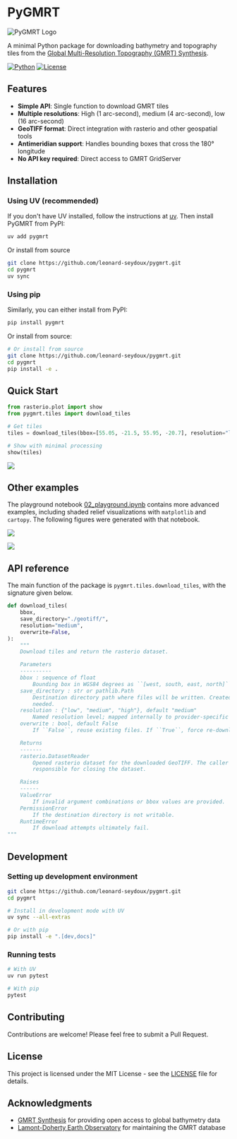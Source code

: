 # PyGMRT

<img src="https://raw.githubusercontent.com/leonard-seydoux/pygmrt/main/logo/logo.png" alt="PyGMRT Logo" style="mix-blend-mode: multiply;"/>

A minimal Python package for downloading bathymetry and topography tiles from the [Global Multi-Resolution Topography (GMRT) Synthesis](https://www.gmrt.org/).

[![Python](https://img.shields.io/badge/python-3.11+-blue.svg)](https://python.org)
[![License](https://img.shields.io/badge/license-MIT-green.svg)](LICENSE)

## Features

- **Simple API**: Single function to download GMRT tiles
- **Multiple resolutions**: High (1 arc-second), medium (4 arc-second), low (16 arc-second)
- **GeoTIFF format**: Direct integration with rasterio and other geospatial tools
- **Antimeridian support**: Handles bounding boxes that cross the 180° longitude
- **No API key required**: Direct access to GMRT GridServer

## Installation

### Using UV (recommended)

If you don't have UV installed, follow the instructions at [uv](https://uv.readthedocs.io/en/latest/). Then install PyGMRT from PyPI:

```bash
uv add pygmrt
```

Or install from source

```bash
git clone https://github.com/leonard-seydoux/pygmrt.git
cd pygmrt
uv sync
```


### Using pip

Similarly, you can either install from PyPI:

```bash
pip install pygmrt
```

Or install from source:

```bash
# Or install from source
git clone https://github.com/leonard-seydoux/pygmrt.git
cd pygmrt
pip install -e .
```





## Quick Start

```python
from rasterio.plot import show
from pygmrt.tiles import download_tiles

# Get tiles
tiles = download_tiles(bbox=[55.05, -21.5, 55.95, -20.7], resolution="low")

# Show with minimal processing
show(tiles)
```

![](https://raw.githubusercontent.com/leonard-seydoux/pygmrt/main/notebooks/01_quickstart.png)

## Other examples

The playground notebook [02_playground.ipynb](https://github.com/leonard-seydoux/pygmrt/blob/main/notebooks/02_playground.ipynb) contains more advanced examples, including shaded relief visualizations with `matplotlib` and `cartopy`. The following figures were generated with that notebook.

![](https://raw.githubusercontent.com/leonard-seydoux/pygmrt/main/notebooks/02_playground_reunion.svg)

![](https://raw.githubusercontent.com/leonard-seydoux/pygmrt/main/notebooks/02_playground_colombia.svg)

## API reference

The main function of the package is `pygmrt.tiles.download_tiles`, with the signature given below.

```python
def download_tiles(
    bbox, 
    save_directory="./geotiff/",
    resolution="medium",
    overwrite=False,
):
    """
    Download tiles and return the rasterio dataset.

    Parameters
    ----------
    bbox : sequence of float
        Bounding box in WGS84 degrees as ``[west, south, east, north]``.
    save_directory : str or pathlib.Path
        Destination directory path where files will be written. Created if
        needed.
    resolution : {"low", "medium", "high"}, default "medium"
        Named resolution level; mapped internally to provider-specific datasets.
    overwrite : bool, default False
        If ``False``, reuse existing files. If ``True``, force re-download.

    Returns
    -------
    rasterio.DatasetReader
        Opened rasterio dataset for the downloaded GeoTIFF. The caller is
        responsible for closing the dataset.

    Raises
    ------
    ValueError
        If invalid argument combinations or bbox values are provided.
    PermissionError
        If the destination directory is not writable.
    RuntimeError
        If download attempts ultimately fail.
"""
```

## Development

### Setting up development environment

```bash
git clone https://github.com/leonard-seydoux/pygmrt.git
cd pygmrt

# Install in development mode with UV
uv sync --all-extras

# Or with pip
pip install -e ".[dev,docs]"
```

### Running tests

```bash
# With UV
uv run pytest

# With pip
pytest
```

## Contributing

Contributions are welcome! Please feel free to submit a Pull Request.

## License

This project is licensed under the MIT License - see the [LICENSE](LICENSE) file for details.

## Acknowledgments

- [GMRT Synthesis](https://www.gmrt.org/) for providing open access to global bathymetry data
- [Lamont-Doherty Earth Observatory](https://www.ldeo.columbia.edu/) for maintaining the GMRT database
